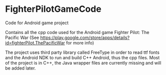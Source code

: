 # FighterPilotGameCode
Code for Android game project

Contains all the cpp code used for the Android game Fighter Pilot: The Pacific War (See https://play.google.com/store/apps/details?id=fighterPilot.ThePacificWar for more info)

The project uses third party library called FreeType in order to read ttf fonts and the Android NDK to run and build C++ Android, thus the cpp files. Most of the project is in C++, the Java wrapper files are currently missing and will be added later.

